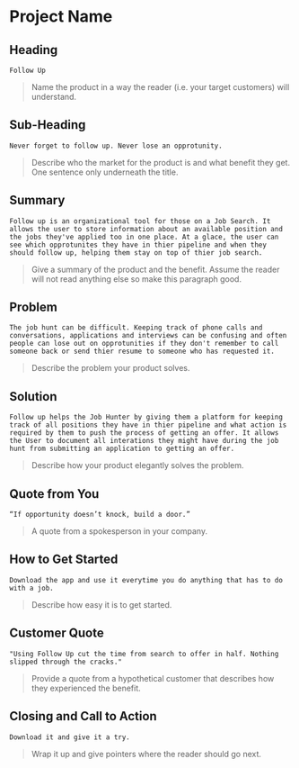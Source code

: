 # Project Name #

<!-- 
> This material was originally posted [here](http://www.quora.com/What-is-Amazons-approach-to-product-development-and-product-management). It is reproduced here for posterities sake.

There is an approach called "working backwards" that is widely used at Amazon. They work backwards from the customer, rather than starting with an idea for a product and trying to bolt customers onto it. While working backwards can be applied to any specific product decision, using this approach is especially important when developing new products or features.

For new initiatives a product manager typically starts by writing an internal press release announcing the finished product. The target audience for the press release is the new/updated product's customers, which can be retail customers or internal users of a tool or technology. Internal press releases are centered around the customer problem, how current solutions (internal or external) fail, and how the new product will blow away existing solutions.

If the benefits listed don't sound very interesting or exciting to customers, then perhaps they're not (and shouldn't be built). Instead, the product manager should keep iterating on the press release until they've come up with benefits that actually sound like benefits. Iterating on a press release is a lot less expensive than iterating on the product itself (and quicker!).

If the press release is more than a page and a half, it is probably too long. Keep it simple. 3-4 sentences for most paragraphs. Cut out the fat. Don't make it into a spec. You can accompany the press release with a FAQ that answers all of the other business or execution questions so the press release can stay focused on what the customer gets. My rule of thumb is that if the press release is hard to write, then the product is probably going to suck. Keep working at it until the outline for each paragraph flows. 

Oh, and I also like to write press-releases in what I call "Oprah-speak" for mainstream consumer products. Imagine you're sitting on Oprah's couch and have just explained the product to her, and then you listen as she explains it to her audience. That's "Oprah-speak", not "Geek-speak".

Once the project moves into development, the press release can be used as a touchstone; a guiding light. The product team can ask themselves, "Are we building what is in the press release?" If they find they're spending time building things that aren't in the press release (overbuilding), they need to ask themselves why. This keeps product development focused on achieving the customer benefits and not building extraneous stuff that takes longer to build, takes resources to maintain, and doesn't provide real customer benefit (at least not enough to warrant inclusion in the press release).
 -->
 
## Heading ##
	Follow Up

  > Name the product in a way the reader (i.e. your target customers) will understand.

## Sub-Heading ##
	Never forget to follow up. Never lose an opprotunity. 

  > Describe who the market for the product is and what benefit they get. One sentence only underneath the title.

## Summary ##
	Follow up is an organizational tool for those on a Job Search. It allows the user to store information about an available position and the jobs they've applied too in one place. At a glace, the user can see which opprotunites they have in thier pipeline and when they should follow up, helping them stay on top of thier job search. 


  > Give a summary of the product and the benefit. Assume the reader will not read anything else so make this paragraph good.

## Problem ##
	The job hunt can be difficult. Keeping track of phone calls and conversations, applications and interviews can be confusing and often people can lose out on opprotunities if they don't remember to call someone back or send thier resume to someone who has requested it. 


  > Describe the problem your product solves.

## Solution ##
	Follow up helps the Job Hunter by giving them a platform for keeping track of all positions they have in thier pipeline and what action is required by them to push the process of getting an offer. It allows the User to document all interations they might have during the job hunt from submitting an application to getting an offer. 


  > Describe how your product elegantly solves the problem.

## Quote from You ##

	“If opportunity doesn’t knock, build a door.”


  > A quote from a spokesperson in your company.

## How to Get Started ##
	Download the app and use it everytime you do anything that has to do with a job. 


  > Describe how easy it is to get started.

## Customer Quote ##
	"Using Follow Up cut the time from search to offer in half. Nothing slipped through the cracks."
  > Provide a quote from a hypothetical customer that describes how they experienced the benefit.

## Closing and Call to Action ##
	Download it and give it a try. 
  > Wrap it up and give pointers where the reader should go next.

